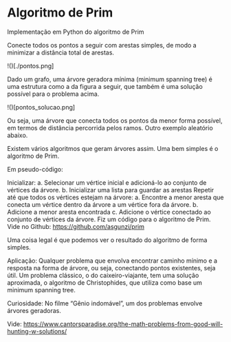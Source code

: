 # Algoritmo de Prim
Implementação em Python do algoritmo de Prim


Conecte todos os pontos a seguir com arestas simples, de modo a minimizar a distância total de arestas.

!()[./pontos.png]

Dado um grafo, uma árvore geradora mínima (minimum spanning tree) é uma estrutura como a da figura a seguir, que também é uma solução possível para o problema acima.

!()[pontos_solucao.png]

Ou seja, uma árvore que conecta todos os pontos da menor forma possível, em termos de distância percorrida pelos ramos. Outro exemplo aleatório abaixo.


Existem vários algoritmos que geram árvores assim. Uma bem simples é o algoritmo de Prim.


Em pseudo-código:

Inicializar:
a. Selecionar um vértice inicial e adicioná-lo ao conjunto de vértices da árvore.
b. Inicializar uma lista para guardar as arestas
Repetir até que todos os vértices estejam na árvore:
a. Encontre a menor aresta que conecta um vértice dentro da árvore a um vértice fora da árvore.
b. Adicione a menor aresta encontrada
c. Adicione o vértice conectado ao conjunto de vértices da árvore.
Fiz um código para o algoritmo de Prim. Vide no Github: https://github.com/asgunzi/prim

Uma coisa legal é que podemos ver o resultado do algoritmo de forma simples.


Aplicação: Qualquer problema que envolva encontrar caminho mínimo e a resposta na forma de árvore, ou seja, conectando pontos existentes, seja útil. Um problema clássico, o do caixeiro-viajante, tem uma solução aproximada, o algoritmo de Christophides, que utiliza como base um minimum spanning tree.

Curiosidade: No filme “Gênio indomável”, um dos problemas envolve árvores geradoras.


Vide:
https://www.cantorsparadise.org/the-math-problems-from-good-will-hunting-w-solutions/
